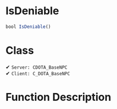 # IsDeniable
```js	
bool IsDeniable()
```
# Class
✔ `Server: CDOTA_BaseNPC`  
✔ `Client: C_DOTA_BaseNPC`  

# Function Description

